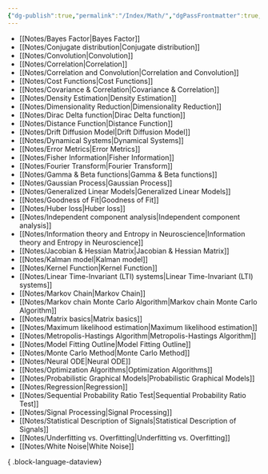 ```yaml
---
{"dg-publish":true,"permalink":"/Index/Math/","dgPassFrontmatter":true,"noteIcon":""}
---
```


- [[Notes/Bayes Factor\|Bayes Factor]]
- [[Notes/Conjugate distribution\|Conjugate distribution]]
- [[Notes/Convolution\|Convolution]]
- [[Notes/Correlation\|Correlation]]
- [[Notes/Correlation and Convolution\|Correlation and Convolution]]
- [[Notes/Cost Functions\|Cost Functions]]
- [[Notes/Covariance & Correlation\|Covariance & Correlation]]
- [[Notes/Density Estimation\|Density Estimation]]
- [[Notes/Dimensionality Reduction\|Dimensionality Reduction]]
- [[Notes/Dirac Delta function\|Dirac Delta function]]
- [[Notes/Distance Function\|Distance Function]]
- [[Notes/Drift Diffusion Model\|Drift Diffusion Model]]
- [[Notes/Dynamical Systems\|Dynamical Systems]]
- [[Notes/Error Metrics\|Error Metrics]]
- [[Notes/Fisher Information\|Fisher Information]]
- [[Notes/Fourier Transform\|Fourier Transform]]
- [[Notes/Gamma & Beta functions\|Gamma & Beta functions]]
- [[Notes/Gaussian Process\|Gaussian Process]]
- [[Notes/Generalized Linear Models\|Generalized Linear Models]]
- [[Notes/Goodness of Fit\|Goodness of Fit]]
- [[Notes/Huber loss\|Huber loss]]
- [[Notes/Independent component analysis\|Independent component analysis]]
- [[Notes/Information theory and Entropy in Neuroscience\|Information theory and Entropy in Neuroscience]]
- [[Notes/Jacobian & Hessian Matrix\|Jacobian & Hessian Matrix]]
- [[Notes/Kalman model\|Kalman model]]
- [[Notes/Kernel Function\|Kernel Function]]
- [[Notes/Linear Time-Invariant (LTI) systems\|Linear Time-Invariant (LTI) systems]]
- [[Notes/Markov Chain\|Markov Chain]]
- [[Notes/Markov chain Monte Carlo Algorithm\|Markov chain Monte Carlo Algorithm]]
- [[Notes/Matrix basics\|Matrix basics]]
- [[Notes/Maximum likelihood estimation\|Maximum likelihood estimation]]
- [[Notes/Metropolis-Hastings Algorithm\|Metropolis-Hastings Algorithm]]
- [[Notes/Model Fitting Outline\|Model Fitting Outline]]
- [[Notes/Monte Carlo Method\|Monte Carlo Method]]
- [[Notes/Neural ODE\|Neural ODE]]
- [[Notes/Optimization Algorithms\|Optimization Algorithms]]
- [[Notes/Probabilistic Graphical Models\|Probabilistic Graphical Models]]
- [[Notes/Regression\|Regression]]
- [[Notes/Sequential Probability Ratio Test\|Sequential Probability Ratio Test]]
- [[Notes/Signal Processing\|Signal Processing]]
- [[Notes/Statistical Description of Signals\|Statistical Description of Signals]]
- [[Notes/Underfitting vs. Overfitting\|Underfitting vs. Overfitting]]
- [[Notes/White Noise\|White Noise]]

{ .block-language-dataview}